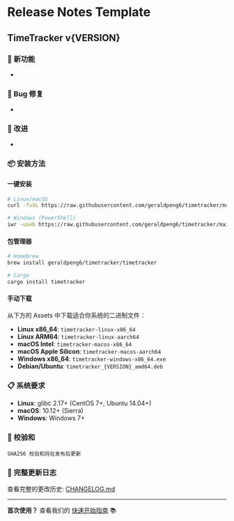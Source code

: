 # Release Notes Template

## TimeTracker v{VERSION}

### 🎉 新功能
- 

### 🐛 Bug 修复
- 

### 🔧 改进
- 

### 📦 安装方法

#### 一键安装
```bash
# Linux/macOS
curl -fsSL https://raw.githubusercontent.com/geraldpeng6/timetracker/main/install.sh | bash

# Windows (PowerShell)
iwr -useb https://raw.githubusercontent.com/geraldpeng6/timetracker/main/install.ps1 | iex
```

#### 包管理器
```bash
# Homebrew
brew install geraldpeng6/timetracker/timetracker

# Cargo
cargo install timetracker
```

#### 手动下载
从下方的 Assets 中下载适合你系统的二进制文件：
- **Linux x86_64**: `timetracker-linux-x86_64`
- **Linux ARM64**: `timetracker-linux-aarch64`
- **macOS Intel**: `timetracker-macos-x86_64`
- **macOS Apple Silicon**: `timetracker-macos-aarch64`
- **Windows x86_64**: `timetracker-windows-x86_64.exe`
- **Debian/Ubuntu**: `timetracker_{VERSION}_amd64.deb`

### 📋 系统要求
- **Linux**: glibc 2.17+ (CentOS 7+, Ubuntu 14.04+)
- **macOS**: 10.12+ (Sierra)
- **Windows**: Windows 7+

### 🔐 校验和
```
SHA256 校验和将在发布后更新
```

### 📝 完整更新日志
查看完整的更改历史: [CHANGELOG.md](https://github.com/geraldpeng6/timetracker/blob/main/CHANGELOG.md)

---

**首次使用？** 查看我们的 [快速开始指南](https://github.com/geraldpeng6/timetracker#quick-start) 📚